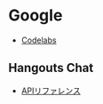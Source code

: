 # Google
- [Codelabs](https://codelabs.developers.google.com/)

## Hangouts Chat 
- [APIリファレンス](https://developers.google.com/hangouts/chat/reference/message-formats)